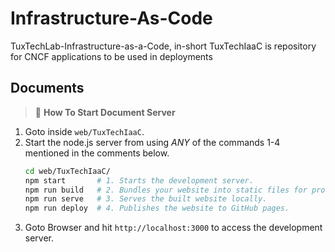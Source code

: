 # Infrastructure-As-Code

TuxTechLab-Infrastructure-as-a-Code, in-short TuxTechIaaC is repository for CNCF applications to be used in deployments


## Documents

> 🌟 **How To Start Document Server**

1. Goto inside `web/TuxTechIaaC`.
2. Start the node.js server from using *ANY* of the commands 1-4 mentioned in the comments below.
    ```bash
    cd web/TuxTechIaaC/
    npm start       # 1. Starts the development server.
    npm run build   # 2. Bundles your website into static files for production.
    npm run serve   # 3. Serves the built website locally.
    npm run deploy  # 4. Publishes the website to GitHub pages.
    ```
3. Goto  Browser and hit `http://localhost:3000` to access the development server.